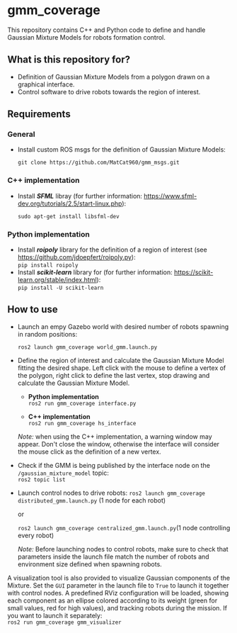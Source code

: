 
# gmm_coverage #

  

This repository contains C++ and Python code to define and handle Gaussian Mixture Models for robots formation control.

  

## What is this repository for? ###

  

* Definition of Gaussian Mixture Models from a polygon drawn on a graphical interface.
* Control software to drive robots towards the region of interest.

  

## Requirements ##
 
### General ###
* Install custom ROS msgs for the definition of Gaussian Mixture Models:

    `git clone https://github.com/MatCat960/gmm_msgs.git`


### C++ implementation ###

* Install ***SFML*** libray (for further information: https://www.sfml-dev.org/tutorials/2.5/start-linux.php):

	`sudo apt-get install libsfml-dev`

### Python implementation ###
* Install ***roipoly*** library for the definition of a region of interest (see https://github.com/jdoepfert/roipoly.py):   
	`pip install roipoly`
* Install ***scikit-learn*** library for  (for further information: https://scikit-learn.org/stable/index.html):   
	`pip install -U scikit-learn`
	

  

## How to use ##

* Launch an empy Gazebo world with desired number of robots spawning in random positions:

	`ros2 launch gmm_coverage world_gmm.launch.py`

 * Define the region of interest and calculate the Gaussian Mixture Model fitting the desired shape. Left click with the mouse to define a vertex of the polygon, right click to define the last vertex, stop drawing and calculate the Gaussian Mixture Model.
	 * **Python implementation**   
	 `ros2 run gmm_coverage interface.py`
	 
	 * **C++ implementation**   
	 `ros2 run gmm_coverage hs_interface`
	 
	 *Note:* when using the C++ implementation, a warning window may appear. Don't close the window, otherwise the interface will consider the mouse click as the definition of a new vertex.

* Check if the GMM is being published by the interface node on the `/gaussian_mixture_model` topic:   
	`ros2 topic list`

* Launch control nodes to drive robots:
	`ros2 launch gmm_coverage distributed_gmm.launch.py` (1 node for each robot)   

	or   

	`ros2 launch gmm_coverage centralized_gmm.launch.py`(1 node controlling every robot)   

	*Note:* Before launching nodes to control robots, make sure to check that parameters inside the launch file match the number of robots and environment size defined when spawning robots.
	 

A visualization tool is also provided to visualize Gaussian components of the Mixture. Set the `GUI` parameter in the launch file to `True` to launch it together with control nodes. A predefined RViz configuration will be loaded, showing each component as an ellipse colored according to its weight (green for small values, red for high values), and tracking robots during the mission. If you want to launch it separately:   
`ros2 run gmm_coverage gmm_visualizer`
